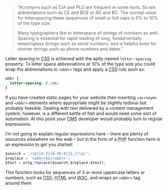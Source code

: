 <blockquote class='quote-from-book'>	<p><span class='ic'>“</span>Acronyms such as <abbr>CIA</abbr> and <abbr>PLO</abbr> are frequent in some texts. So are abbreviations such as <abbr>CE</abbr> and <abbr>BCE</abbr> or <abbr>AD</abbr> and <abbr>BC</abbr>. The normal value for letterspacing these sequences of small or full caps is 5% to 10% of the type&nbsp;size.</p>

<p>Many typographers like to letterspace all strings of numbers as well. Spacing is essential for rapid reading of long, fundamentally meaningless strings such as serial numbers, and is helpful even for shorter strings such as phone numbers and dates.”</p>
 </blockquote>
<p>Letter spacing in <abbr title="Cascading Style Sheets">CSS</abbr> is achieved with the aptly named <code>letter-spacing</code> property. To letter space abbreviations at 10% of the type size you could wrap the abbreviations in <code>&lt;abbr&gt;</code> tags and apply a <abbr title="Cascading Style Sheets">CSS</abbr> rule such&nbsp;as:</p>

```css
abbr {
  letter-spacing: 0.1em;
}
```

<p>If you have created static pages for your website then inserting <code>&lt;acronym&gt;</code> and <code>&lt;abbr&gt;</code> elements where appropriate might be slightly tedious but probably feasible. Dealing with text delivered by a content management system, however, is a different kettle of fish and would need some sort of automation. At this point your <abbr title="Content Management System">CMS</abbr> developer would probably turn to regular expressions. </p>

<p>I’m not going to explain regular expressions here – there are plenty of resources elsewhere on the web – but in the form of a <abbr title="PHP HyperText Processor">PHP</abbr> function here is an expression to get you&nbsp;started:</p>

```javascript
$search = '/\b([A-Z][A-Z0-9]{2,})\b/';
$replace = '<abbr>$1</abbr>';
$text = preg_replace($search,$replace,$text);
```

<p>This function looks for sequences of 3&nbsp;or more uppercase letters or numbers, such as <abbr title="Cascading Style Sheets">CSS</abbr>, <abbr title="HyperText Mark-up Language">HTML</abbr> and <abbr title="Worldwide Web Consortium">W3C</abbr>, and wraps an <code>&lt;abbr&gt;</code> tag around&nbsp;them.</p>
